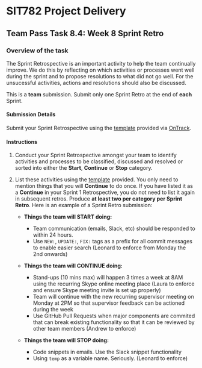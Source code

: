 <div id="banner"></div>

# SIT782 Project Delivery
## Team Pass Task 8.4: Week 8 Sprint Retro

### Overview of the task
The Sprint Retrospective is an important activity to help the team continually improve. We do this by reflecting on which activities or processes went well during the sprint and to propose resolutions to what did not go well. For the unsucessful activities, actions and resolutions should also be discussed.

This is a **team** submission. Submit only one Sprint Retro at the end of **each** Sprint.

#### Submission Details
Submit your Sprint Retrospective using the [template](https://deakin365.sharepoint.com/:f:/s/SIT782-t1-2018/EjtriPJQ6B1NuMrb9WI59oMB_UKn0Ui6ewP4ONJTzmFVLg?e=rp2vwG) provided via [OnTrack](https://ontrack.deakin.edu.au).

#### Instructions

1. Conduct your Sprint Retrospective amongst your team to identify activities and processes to be classified, discussed and resolved or sorted into either the **Start**, **Continue** or **Stop** category.

2. List these activities using the [template](https://deakin365.sharepoint.com/:f:/s/SIT782-t1-2018/EjtriPJQ6B1NuMrb9WI59oMB_UKn0Ui6ewP4ONJTzmFVLg?e=rp2vwG) provided. You only need to mention things that you will **Continue** to do once. If you have listed it as a **Continue** in your Sprint 1 Retrospective, you do not need to list it again in subsequent retros. Produce **at least two per category per Sprint Retro**. Here is an example of a Sprint Retro submission:

    * **Things the team will START doing:**
        * Team communication (emails, Slack, etc) should be responded to within 24 hours.
        * Use `NEW:`, `UPDATE:`, `FIX:` tags as a prefix for all commit messages to enable easier search (Leonard to enforce from Monday the 2nd onwards)

    * **Things the team will CONTINUE doing:**
        * Stand-ups (10 mins max) will happen 3 times a week at 8AM using the recurring Skype online meeting place (Laura to enforce and ensure Skype meeting invite is set up properly)
        * Team will continue with the new recurring supervisor meeting on Monday at 2PM so that supervisor feedback can be actioned during the week
        * Use GitHub Pull Requests when major components are commited that can break existing functionality so that it can be reviewed by other team members (Andrew to enforce)

    * **Things the team will STOP doing:**
        * Code snippets in emails. Use the Slack snippet functionality
        * Using `temp` as a variable name. Seriously. (Leonard to enforce)


<div style="page-break-after:always;"></div>
